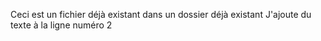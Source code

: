 Ceci est un fichier déjà existant dans un dossier déjà existant
J'ajoute du texte à la ligne numéro 2

